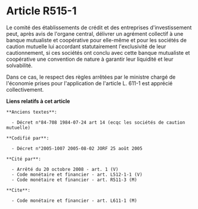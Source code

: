 # Article R515-1

Le comité des établissements de crédit et des entreprises d'investissement peut, après avis de l'organe central, délivrer un
agrément collectif à une banque mutualiste et coopérative pour elle-même et pour les sociétés de caution mutuelle lui
accordant statutairement l'exclusivité de leur cautionnement, si ces sociétés ont conclu avec cette banque mutualiste et
coopérative une convention de nature à garantir leur liquidité et leur solvabilité.

Dans ce cas, le respect des règles arrêtées par le ministre chargé de l'économie prises pour l'application de l'article L.
611-1 est apprécié collectivement.

**Liens relatifs à cet article**

	**Anciens textes**:

	  - Décret n°84-708 1984-07-24 art 14 (ecqc les sociétés de caution mutuelle)

	**Codifié par**:

	  - Décret n°2005-1007 2005-08-02 JORF 25 août 2005

	**Cité par**:

	  - Arrêté du 20 octobre 2008 - art. 1 (V)
	  - Code monétaire et financier - art. L512-1-1 (V)
	  - Code monétaire et financier - art. R511-3 (M)

	**Cite**:

	  - Code monétaire et financier - art. L611-1 (M)
